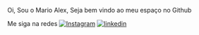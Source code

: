 Oi, Sou o Mario Alex, Seja bem vindo ao meu espaço no Github

Me siga na redes
[![Instagram](https://img.shields.io/badge/Instagram-E4405F?style=for-the-badge&logo=instagram&logoColor=white)](https://instagram.com/alexsiilva21)
[![linkedin](https://img.shields.io/badge/LinkedIn-0077B5?style=for-the-badge&logo=linkedin&logoColor=white)](https://www.linkedin.com/in/mario-alex-nascimento-660205167/)
